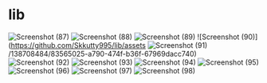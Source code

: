 # lib
![Screenshot (87)](https://github.com/Skkutty995/lib/assets/138708484/2292418f-14de-4e41-ab35-8747f63023d6)
![Screenshot (88)](https://github.com/Skkutty995/lib/assets/138708484/a00f1b89-2ed6-465d-81ce-8ff0f888069b)
![Screenshot (89)](https://github.com/Skkutty995/lib/assets/138708484/a903f543-4570-48f3-8129-475361a0881d)
![Screenshot (90)](https://github.com/Skkutty995/lib/assets
![Screenshot (91)](https://github.com/Skkutty995/lib/assets/138708484/74337230-a96d-49ac-9212-6658d57aa57c)
/138708484/83565025-a790-474f-b36f-67969dacc740)
![Screenshot (92)](https://github.com/Skkutty995/lib/assets/138708484/70c04cd4-e7e5-4a38-b7a5-ccede2373d4e)
![Screenshot (93)](https://github.com/Skkutty995/lib/assets/138708484/ef6f1c22-8c80-4194-bb64-96eb26d3191e)
![Screenshot (94)](https://github.com/Skkutty995/lib/assets/138708484/74fb5624-8fcd-4516-ae3f-4ab6effe4f53)
![Screenshot (95)](https://github.com/Skkutty995/lib/assets/138708484/3ec92e0a-54db-4586-be0c-cc1ae46f0e28)
![Screenshot (96)](https://github.com/Skkutty995/lib/assets/138708484/2474cf8f-55a3-471b-8525-32aac37fce6c)
![Screenshot (97)](https://github.com/Skkutty995/lib/assets/138708484/ba20ef98-666e-4cb0-b5e0-ae1d79960492)
![Screenshot (98)](https://github.com/Skkutty995/lib/assets/138708484/50dbd5fe-e8b0-4bb6-82c2-65fedd20fa7a)






